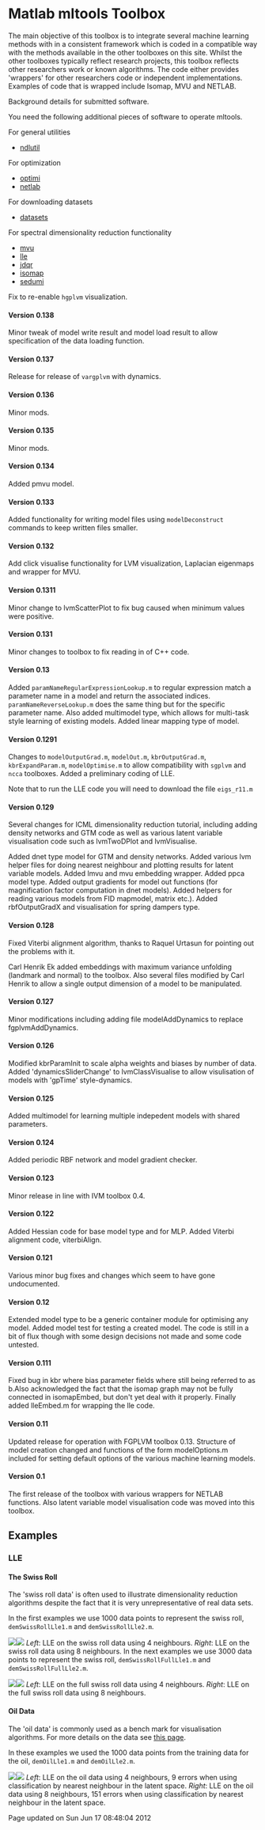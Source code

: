Matlab mltools Toolbox
======================

The main objective of this toolbox is to integrate several machine learning methods with in a consistent framework which is coded in a compatible way with the methods available in the other toolboxes on this site. Whilst the other toolboxes typically reflect research projects, this toolbox reflects other researchers work or known algorithms. The code either provides 'wrappers' for other researchers code or independent implementations. Examples of code that is wrapped include Isomap, MVU and NETLAB.

Background details for submitted software.

You need the following additional pieces of software to operate mltools.

For general utilities

- [ndlutil](https://github.com/SheffieldML/ndlutil/)

For optimization 

- [optimi](https://github.com/SheffieldML/ndlutil/)
- [netlab](https://github.com/sods/netlab/)

For downloading datasets

- [datasets](https://github.com/SheffieldML/datasets/) 

For spectral dimensionality reduction functionality

- [mvu](http://www.cse.wustl.edu/~kilian/code/files/mvu2012.zip)
- [lle](https://www.cs.nyu.edu/~roweis/lle/code.html)
- [jdqr](http://www.staff.science.uu.nl/~vorst102/JDQR.html)
- [isomap](http://isomap.stanford.edu/)        
- [sedumi](https://github.com/sqlp/sedumi/)      

Fix to re-enable `hgplvm` visualization.

#### Version 0.138

Minor tweak of model write result and model load result to allow specification of the data loading function.

#### Version 0.137

Release for release of `vargplvm` with dynamics.

#### Version 0.136

Minor mods.

#### Version 0.135

Minor mods.

#### Version 0.134

Added pmvu model.

#### Version 0.133

Added functionality for writing model files using `modelDeconstruct` commands to keep written files smaller.

#### Version 0.132

Add click visualise functionality for LVM visualization, Laplacian eigenmaps and wrapper for MVU.

#### Version 0.1311

Minor change to lvmScatterPlot to fix bug caused when minimum values were positive.

#### Version 0.131

Minor changes to toolbox to fix reading in of C++ code.

#### Version 0.13

Added `paramNameRegularExpressionLookup.m` to regular expression match a parameter name in a model and return the associated indices. `paramNameReverseLookup.m` does the same thing but for the specific parameter name. Also added multimodel type, which allows for multi-task style learning of existing models. Added linear mapping type of model.

#### Version 0.1291

Changes to `modelOutputGrad.m`, `modelOut.m`, `kbrOutputGrad.m`, `kbrExpandParam.m`, `modelOptimise.m` to allow compatibility with `sgplvm` and `ncca` toolboxes. Added a preliminary coding of LLE.

Note that to run the LLE code you will need to download the file `eigs_r11.m`

#### Version 0.129

Several changes for ICML dimensionality reduction tutorial, including adding density networks and GTM code as well as various latent variable visualisation code such as lvmTwoDPlot and lvmVisualise.

Added dnet type model for GTM and density networks. Added various lvm helper files for doing nearest neighbour and plotting results for latent variable models. Added lmvu and mvu embedding wrapper. Added ppca model type. Added output gradients for model out functions (for magnification factor computation in dnet models). Added helpers for reading various models from FID mapmodel, matrix etc.). Added rbfOutputGradX and visualisation for spring dampers type.

#### Version 0.128

Fixed Viterbi alignment algorithm, thanks to Raquel Urtasun for pointing out the problems with it.

Carl Henrik Ek added embeddings with maximum variance unfolding (landmark and normal) to the toolbox. Also several files modified by Carl Henrik to allow a single output dimension of a model to be manipulated.

#### Version 0.127

Minor modifications including adding file modelAddDynamics to replace fgplvmAddDynamics.

#### Version 0.126

Modified kbrParamInit to scale alpha weights and biases by number of data. Added 'dynamicsSliderChange' to lvmClassVisualise to allow visulisation of models with 'gpTime' style-dynamics.

#### Version 0.125

Added multimodel for learning multiple indepedent models with shared parameters.

#### Version 0.124

Added periodic RBF network and model gradient checker.

#### Version 0.123

Minor release in line with IVM toolbox 0.4.

#### Version 0.122

Added Hessian code for base model type and for MLP. Added Viterbi alignment code, viterbiAlign.

#### Version 0.121

Various minor bug fixes and changes which seem to have gone undocumented.

#### Version 0.12

Extended model type to be a generic container module for optimising any model. Added model test for testing a created model. The code is still in a bit of flux though with some design decisions not made and some code untested.

#### Version 0.111

Fixed bug in kbr where bias parameter fields where still being referred to as b.Also acknowledged the fact that the isomap graph may not be fully connected in isomapEmbed, but don't yet deal with it properly. Finally added lleEmbed.m for wrapping the lle code.

#### Version 0.11

Updated release for operation with FGPLVM toolbox 0.13. Structure of model creation changed and functions of the form modelOptions.m included for setting default options of the various machine learning models.

#### Version 0.1

The first release of the toolbox with various wrappers for NETLAB functions. Also latent variable model visualisation code was moved into this toolbox.

Examples
--------

### LLE

#### The Swiss Roll

The 'swiss roll data' is often used to illustrate dimensionality reduction algorithms despite the fact that it is very unrepresentative of real data sets.

In the first examples we use 1000 data points to represent the swiss roll, `demSwissRollLle1.m` and `demSwissRollLle2.m`.

![](demSwissRollLle1.png)![](demSwissRollLle2.png)
 *Left*: LLE on the swiss roll data using 4 neighbours. *Right*: LLE on the swiss roll data using 8 neighbours.
In the next examples we use 3000 data points to represent the swiss roll, `demSwissRollFullLle1.m` and `demSwissRollFullLle2.m`.

![](demSwissRollFullLle1.png)![](demSwissRollFullLle2.png)
 *Left*: LLE on the full swiss roll data using 4 neighbours. *Right*: LLE on the full swiss roll data using 8 neighbours.
#### Oil Data

The 'oil data' is commonly used as a bench mark for visualisation algorithms. For more details on the data see [this page](http://www.ncrg.aston.ac.uk/GTM/3PhaseData.html).

In these examples we used the 1000 data points from the training data for the oil, `demOilLle1.m` and `demOilLle2.m`.

![](demOilLle1.png)![](demOilLle2.png)
 *Left*: LLE on the oil data using 4 neighbours, 9 errors when using classification by nearest neighbour in the latent space. *Right*: LLE on the oil data using 8 neighbours, 151 errors when using classification by nearest neighbour in the latent space.

Page updated on Sun Jun 17 08:48:04 2012
